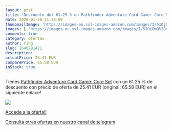 ```yaml
---
layout: post
title: 'Descuento del 61.25 % en Pathfinder Adventure Card Game: Core Set'
date: 2020-01-20 21:28:09
thumbnailImage: 'https://images-eu.ssl-images-amazon.com/images/I/51OjOmQ%2BgAL._SL200_.jpg'
images: [ 'https://images-eu.ssl-images-amazon.com/images/I/51OjOmQ%2BgAL._SL200_.jpg' ]
comments: true
category: ofertas
author: ring
slug: 1640781471
description:
actualPrice: 25.41 EUR
comparePrice: 65.58 EUR
inStock: true
---
```


Tienes [Pathfinder Adventure Card Game: Core Set](https://www.amazon.com/dp/1640781471/?tag=redken08-20) con un 61.25 % de descuento con precio de oferta de 25.41 EUR (original: 65.58 EUR) en el siguiente enlace!

[![](https://images-eu.ssl-images-amazon.com/images/I/51OjOmQ%2BgAL._SL200_.jpg)](https://www.amazon.com/dp/1640781471/?tag=redken08-20)

[Accede a la oferta!!](https://www.amazon.com/dp/1640781471/?tag=redken08-20)

[Consulta otras ofertas en nuestro canal de telegram](https://t.me/s/ofertas25)
